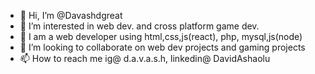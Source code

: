 - 👋 Hi, I’m @Davashdgreat
- 👀 I’m interested in web dev. and cross platform game dev.
- 📝 I am a web developer using html,css,js(react), php, mysql,js(node)
- 💞️ I’m looking to collaborate on web dev projects and gaming projects
- 📫 How to reach me ig@ d.a.v.a.s.h, linkedin@ DavidAshaolu

<!---
Davashdgreat/Davashdgreat is a ✨ special ✨ repository because its `README.md` (this file) appears on your GitHub profile.
You can click the Preview link to take a look at your changes.
--->
